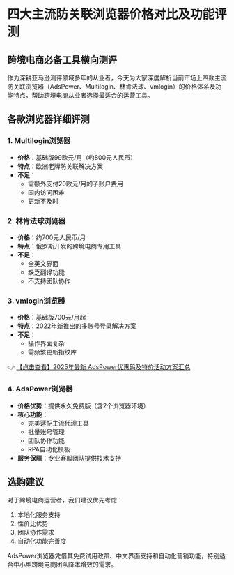 # 四大主流防关联浏览器价格对比及功能评测

## 跨境电商必备工具横向测评

作为深耕亚马逊测评领域多年的从业者，今天为大家深度解析当前市场上四款主流防关联浏览器（AdsPower、Multilogin、林肯法球、vmlogin）的价格体系及功能特点，帮助跨境电商从业者选择最适合的运营工具。

## 各款浏览器详细评测

### 1. Multilogin浏览器
- **价格**：基础版99欧元/月（约800元人民币）
- **特点**：欧洲老牌防关联解决方案
- **不足**：
  - 需额外支付20欧元/月的子账户费用
  - 国内访问困难
  - 更新不及时

### 2. 林肯法球浏览器
- **价格**：约700元人民币/月
- **特点**：俄罗斯开发的跨境电商专用工具
- **不足**：
  - 全英文界面
  - 缺乏翻译功能
  - 不支持团队协作

### 3. vmlogin浏览器
- **价格**：基础版700元/月起
- **特点**：2022年新推出的多账号登录解决方案
- **不足**：
  - 操作界面复杂
  - 需频繁更新指纹库

👉 [【点击查看】2025年最新 AdsPower优惠码及特价活动方案汇总](https://bit.ly/adspower_free)

### 4. AdsPower浏览器
- **价格优势**：提供永久免费版（含2个浏览器环境）
- **核心功能**：
  - 完美适配主流代理工具
  - 批量账号管理
  - 团队协作功能
  - RPA自动化模板
- **服务保障**：专业客服团队提供技术支持

## 选购建议

对于跨境电商运营者，我们建议优先考虑：
1. 本地化服务支持
2. 性价比优势
3. 团队协作需求
4. 自动化功能完善度

AdsPower浏览器凭借其免费试用政策、中文界面支持和自动化营销功能，特别适合中小型跨境电商团队降本增效的需求。